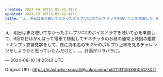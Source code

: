 ```yaml
---
created: 2024-09-10T14:05:42.415Z
updated: 2024-09-10T14:05:42.415Z
title: "え、明日はまだ聴いてなかったポルプリCDのボイスドラマを聴いて心を準備して、9月12日はがんばって電車で移動してチネチッタのお昼の通常上映回の鑑賞＋キンプリ衣装[...]"
---
```


<p>え、明日はまだ聴いてなかったポルプリCDのボイスドラマを聴いて心を準備して、9月12日はがんばって電車で移動してチネチッタのお昼の通常上映回の鑑賞＋キンプリ衣装見学をして、夜に海老名の19:25-のポルプリ上映を見るチャレンジをしようかと思っていたんだけど……。計画がバラバラに。</p>

&mdash; 2024-09-10 14:05:42 UTC

Original URL: https://mastodon.social/@sakuramochi0/113113638005173071

